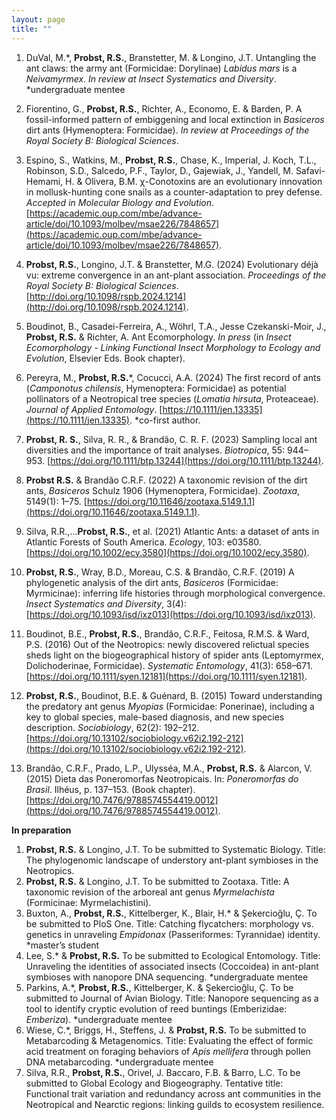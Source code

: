 ```yaml
---
layout: page
title: ""
---
```


1. DuVal, M.*, **Probst, R.S.**, Branstetter, M. & Longino, J.T. Untangling the ant claws: the army ant (Formicidae: Dorylinae) _Labidus mars_ is a _Neivamyrmex_. _In review at Insect Systematics and Diversity_. *undergraduate mentee
   
2. Fiorentino, G., **Probst, R.S.**, Richter, A., Economo, E. & Barden, P. A fossil-informed pattern of embiggening and local extinction in _Basiceros_ dirt ants (Hymenoptera: Formicidae). _In review at Proceedings of the Royal Society B: Biological Sciences_.
 
3. Espino, S., Watkins, M., **Probst, R.S.**, Chase, K., Imperial, J. Koch, T.L., Robinson, S.D., Salcedo, P.F., Taylor, D., Gajewiak, J., Yandell, M. Safavi-Hemami, H. & Olivera, B.M. χ-Conotoxins are an evolutionary innovation in mollusk-hunting cone snails as a counter-adaptation to prey defense. _Accepted in Molecular Biology and Evolution_. [https://academic.oup.com/mbe/advance-article/doi/10.1093/molbev/msae226/7848657](https://academic.oup.com/mbe/advance-article/doi/10.1093/molbev/msae226/7848657).

4. **Probst, R.S.**, Longino, J.T. & Branstetter, M.G. (2024) Evolutionary déjà vu: extreme convergence in an ant-plant association. _Proceedings of the Royal Society B: Biological Sciences_. [http://doi.org/10.1098/rspb.2024.1214](http://doi.org/10.1098/rspb.2024.1214).
 
5. Boudinot, B., Casadei-Ferreira, A., Wöhrl, T.A., Jesse Czekanski-Moir, J., **Probst, R.S.** & Richter, A. Ant Ecomorphology. _In press_ (in _Insect Ecomorphology - Linking Functional Insect Morphology to Ecology and Evolution_, Elsevier Eds. Book chapter).

6. Pereyra, M., **Probst, R.S.***, Cocucci, A.A. (2024) The first record of ants (_Camponotus chilensis_, Hymenoptera: Formicidae) as potential pollinators of a Neotropical tree species (_Lomatia hirsuta_, Proteaceae). _Journal of Applied Entomology_. [https://10.1111/jen.13335](https://10.1111/jen.13335). *co-first author.

7. **Probst, R. S.**, Silva, R. R., & Brandão, C. R. F. (2023) Sampling local ant diversities and the importance of trait analyses. _Biotropica_, 55: 944–953. [https://doi.org/10.1111/btp.13244](https://doi.org/10.1111/btp.13244).

8. **Probst R.S.** & Brandão C.R.F. (2022) A taxonomic revision of the dirt ants, _Basiceros_ Schulz 1906 (Hymenoptera, Formicidae). _Zootaxa_, 5149(1): 1–75. [https://doi.org/10.11646/zootaxa.5149.1.1](https://doi.org/10.11646/zootaxa.5149.1.1).

9. Silva, R.R.,…**Probst, R.S.**, et al. (2021) Atlantic Ants: a dataset of ants in Atlantic Forests of South America. _Ecology_, 103: e03580. [https://doi.org/10.1002/ecy.3580](https://doi.org/10.1002/ecy.3580).

10. **Probst, R.S.**, Wray, B.D., Moreau, C.S. & Brandão, C.R.F. (2019) A phylogenetic analysis of the dirt ants, _Basiceros_ (Formicidae: Myrmicinae): inferring life histories through morphological convergence. _Insect Systematics and Diversity_, 3(4): [https://doi.org/10.1093/isd/ixz013](https://doi.org/10.1093/isd/ixz013).
 
11. Boudinot, B.E., **Probst, R.S.**, Brandão, C.R.F., Feitosa, R.M.S. & Ward, P.S. (2016) Out of the Neotropics: newly discovered relictual species sheds light on the biogeographical history of spider ants (Leptomyrmex, Dolichoderinae, Formicidae). _Systematic Entomology_, 41(3): 658–671. [https://doi.org/10.1111/syen.12181](https://doi.org/10.1111/syen.12181).
 
12. **Probst, R.S.**, Boudinot, B.E. & Guénard, B. (2015) Toward understanding the predatory ant genus _Myopias_ (Formicidae: Ponerinae), including a key to global species, male-based diagnosis, and new species description. _Sociobiology_, 62(2): 192–212. [https://doi.org/10.13102/sociobiology.v62i2.192-212](https://doi.org/10.13102/sociobiology.v62i2.192-212).
 
13. Brandão, C.R.F., Prado, L.P., Ulysséa, M.A., **Probst, R.S.** & Alarcon, V. (2015) Dieta das Poneromorfas Neotropicais. In: _Poneromorfas do Brasil_. Ilhéus, p. 137–153. (Book chapter). [https://doi.org/10.7476/9788574554419.0012](https://doi.org/10.7476/9788574554419.0012).

**In preparation**
1. **Probst, R.S.** & Longino, J.T. To be submitted to Systematic Biology. Title: The phylogenomic landscape of understory ant-plant symbioses in the Neotropics.
2. **Probst, R.S.** & Longino, J.T.  To be submitted to Zootaxa. Title: A taxonomic revision of the arboreal ant genus _Myrmelachista_ (Formicinae: Myrmelachistini).
3. Buxton, A., **Probst, R.S.**, Kittelberger, K., Blair, H.* & Şekercioğlu, Ç. To be submitted to PloS One. Title: Catching flycatchers: morphology vs. genetics in unraveling _Empidonax_ (Passeriformes: Tyrannidae) identity. *master’s student
4. Lee, S.* & **Probst, R.S.** To be submitted to Ecological Entomology. Title: Unraveling the identities of associated insects (Coccoidea) in ant-plant symbioses with nanopore DNA sequencing. *undergraduate mentee
5. Parkins, A.*, **Probst, R.S.**, Kittelberger, K. & Şekercioğlu, Ç. To be submitted to Journal of Avian Biology. Title: Nanopore sequencing as a tool to identify cryptic evolution of reed buntings (Emberizidae: _Emberiza_). *undergraduate mentee
6. Wiese, C.*, Briggs, H., Steffens, J. & **Probst, R.S.** To be submitted to Metabarcoding & Metagenomics. Title: Evaluating the effect of formic acid treatment on foraging behaviors of _Apis mellifera_ through pollen DNA metabarcoding. *undergraduate mentee
7. Silva, R.R., **Probst, R.S.**, Orivel, J. Baccaro, F.B. & Barro, L.C. To be submitted to Global Ecology and Biogeography. Tentative title: Functional trait variation and redundancy across ant communities in the Neotropical and Nearctic regions: linking guilds to ecosystem resilience.

